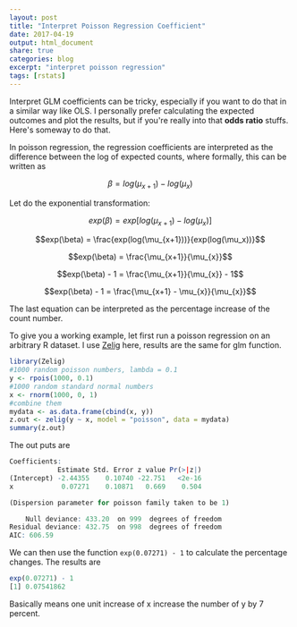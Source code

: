 ```yaml
---
layout: post
title: "Interpret Poisson Regression Coefficient"
date: 2017-04-19
output: html_document
share: true
categories: blog
excerpt: "interpret poisson regression"
tags: [rstats]
---
```



Interpret GLM coefficients can be tricky, especially if you want to do that in a similar way like OLS. I personally prefer calculating the expected outcomes and plot the results, but if you're really into that **odds ratio** stuffs. Here's someway to do that.

In poisson regression, the regression coefficients are  interpreted as the difference between the log of expected counts, where formally, this can be written as 

$$\beta = log(\mu_{x+1}) - log(\mu_x)$$

Let do the exponential transformation:

$$exp(\beta) = exp[log(\mu_{x+1}) - log(\mu_x)]$$

$$exp(\beta) = \frac{exp(log(\mu_{x+1}))}{exp(log(\mu_x))}$$

$$exp(\beta) = \frac{\mu_{x+1}}{\mu_{x}}$$

$$exp(\beta) - 1  = \frac{\mu_{x+1}}{\mu_{x}} - 1$$

$$exp(\beta) - 1  = \frac{\mu_{x+1} - \mu_{x}}{\mu_{x}}$$

The last equation can be interpreted as the percentage increase of the count number. 


To give you a working example, let first run a poisson regression on an arbitrary R dataset. I use [Zelig](http://docs.zeligproject.org/en/latest/zelig-poisson.html) here, results are the same for glm function.

```R
library(Zelig)
#1000 random poisson numbers, lambda = 0.1
y <- rpois(1000, 0.1)
#1000 random standard normal numbers
x <- rnorm(1000, 0, 1)
#combine them
mydata <- as.data.frame(cbind(x, y))
z.out <- zelig(y ~ x, model = "poisson", data = mydata)
summary(z.out)
```

The out puts are
```R
Coefficients:
            Estimate Std. Error z value Pr(>|z|)
(Intercept) -2.44355    0.10740 -22.751   <2e-16
x            0.07271    0.10871   0.669    0.504

(Dispersion parameter for poisson family taken to be 1)

    Null deviance: 433.20  on 999  degrees of freedom
Residual deviance: 432.75  on 998  degrees of freedom
AIC: 606.59

```

We can then use the function `exp(0.07271) - 1` to calculate the percentage changes. The results are

```R
exp(0.07271) - 1
[1] 0.07541862
```
Basically means one unit increase of x increase the number of y by 7 percent.


